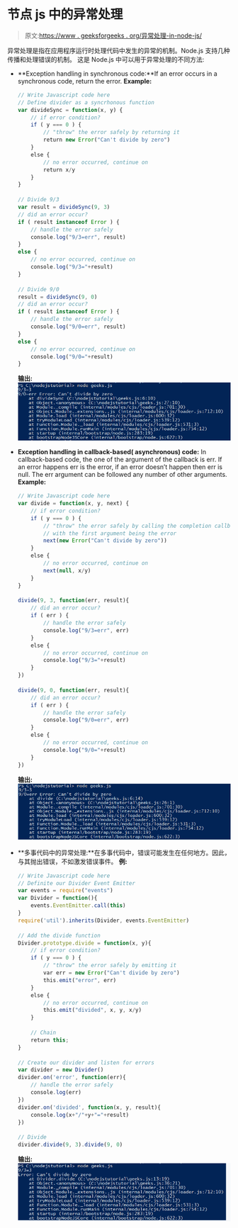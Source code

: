 # 节点 js 中的异常处理

> 原文:[https://www . geeksforgeeks . org/异常处理-in-node-js/](https://www.geeksforgeeks.org/exception-handling-in-node-js/)

异常处理是指在应用程序运行时处理代码中发生的异常的机制。Node.js 支持几种传播和处理错误的机制。
这是 Node.js 中可以用于异常处理的不同方法:

*   **Exception handling in synchronous code:**If an error occurs in a synchronous code, return the error.
    **Example:**

    ```js
    // Write Javascript code here
    // Define divider as a syncrhonous function
    var divideSync = function(x, y) {
        // if error condition?
        if ( y === 0 ) {
            // "throw" the error safely by returning it
            return new Error("Can't divide by zero")
        }
        else {
            // no error occurred, continue on
            return x/y
        }
    }

    // Divide 9/3
    var result = divideSync(9, 3)
    // did an error occur?
    if ( result instanceof Error ) {
        // handle the error safely
        console.log("9/3=err", result)
    }
    else {
        // no error occurred, continue on
        console.log("9/3="+result)
    }

    // Divide 9/0
    result = divideSync(9, 0)
    // did an error occur?
    if ( result instanceof Error ) {
        // handle the error safely
        console.log("9/0=err", result)
    }
    else {
        // no error occurred, continue on
        console.log("9/0="+result)
    }
    ```

    **输出:**
    ![](img/6c49c6668ecf92b9108e55bc00f029ab.png)

*   **Exception handling in callback-based( asynchronous) code:** In callback-based code, the one of the argument of the callback is err. If an error happens err is the error, if an error doesn’t happen then err is null. The err argument can be followed any number of other arguments.
    **Example:**

    ```js
    // Write Javascript code here
    var divide = function(x, y, next) {
        // if error condition?
        if ( y === 0 ) {
            // "throw" the error safely by calling the completion callback
            // with the first argument being the error
            next(new Error("Can't divide by zero"))
        }
        else {
            // no error occurred, continue on
            next(null, x/y)
        }
    }

    divide(9, 3, function(err, result){
        // did an error occur?
        if ( err ) {
            // handle the error safely
            console.log("9/3=err", err)
        }
        else {
            // no error occurred, continue on
            console.log("9/3="+result)
        }
    })

    divide(9, 0, function(err, result){
        // did an error occur?
        if ( err ) {
            // handle the error safely
            console.log("9/0=err", err)
        }
        else {
            // no error occurred, continue on
            console.log("9/0="+result)
        }
    })
    ```

    **输出:**
    ![](img/b8202c9d23488448f1232f59296ecb99.png)

*   **多事代码中的异常处理:**在多事代码中，错误可能发生在任何地方。因此，与其抛出错误，不如激发错误事件。
    **例:**

    ```js
    // Write Javascript code here
    // Definite our Divider Event Emitter
    var events = require("events")
    var Divider = function(){
        events.EventEmitter.call(this)
    }
    require('util').inherits(Divider, events.EventEmitter)

    // Add the divide function
    Divider.prototype.divide = function(x, y){
        // if error condition?
        if ( y === 0 ) {
            // "throw" the error safely by emitting it
            var err = new Error("Can't divide by zero")
            this.emit("error", err)
        }
        else {
            // no error occurred, continue on
            this.emit("divided", x, y, x/y)
        }

        // Chain
        return this;
    }

    // Create our divider and listen for errors
    var divider = new Divider()
    divider.on('error', function(err){
        // handle the error safely
        console.log(err)
    })
    divider.on('divided', function(x, y, result){
        console.log(x+"/"+y+"="+result)
    })

    // Divide
    divider.divide(9, 3).divide(9, 0)
    ```

    **输出:**
    ![](img/3d7f1361374241d47756f9ad4ee1d2e4.png)